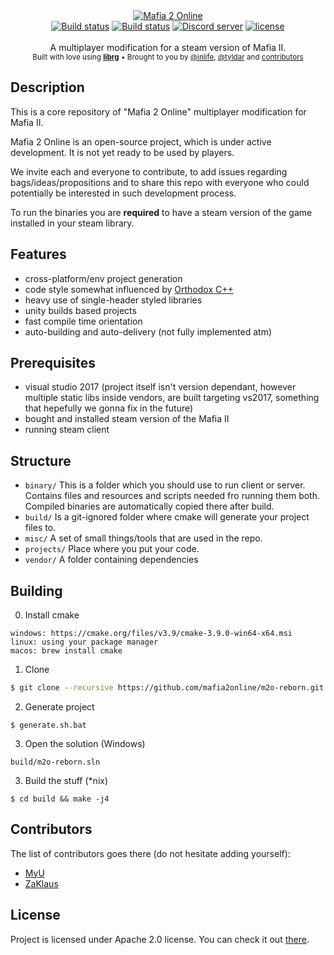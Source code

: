 <div align="center">
    <a href="https://github.com/mafia2online/m2o-reborn"><img src="https://user-images.githubusercontent.com/2182108/46598345-7a6f3080-caec-11e8-9204-64ab4a8ba591.png" alt="Mafia 2 Online" /></a>
</div>

<div align="center">
    <a href="https://travis-ci.org/mafia2online/m2o-reborn"><img src="https://travis-ci.org/mafia2online/m2o-reborn.svg?branch=master" alt="Build status" /></a>
    <a href="https://ci.appveyor.com/project/inlife/m2o-reborn"><img src="https://ci.appveyor.com/api/projects/status/tquw30xp8rjla33q?svg=true" alt="Build status" /></a>
    <a href="https://discord.gg/xyMepEk"><img src="https://discordapp.com/api/guilds/129213934887501824/embed.png" alt="Discord server" /></a>
    <a href="LICENSE"><img src="https://img.shields.io/github/license/mafia2online/m2o-reborn.svg" alt="license" /></a>
</div>

<br />
<div align="center">
  A multiplayer modification for a steam version of Mafia II.
</div>

<div align="center">
  <sub>
    Built with love using <a href="https://github.com/librg/librg"><strong>librg</strong></a>
    &bull; Brought to you by <a href="https://github.com/inlife">@inlife</a>,
    <a href="https://github.com/tyldar">@tyldar</a>
    and <a href="#contributors">contributors</a>
  </sub>
</div>

## Description

This is a core repository of "Mafia 2 Online" multiplayer modification for Mafia II.

Mafia 2 Online is an open-source project, which is under active development. It is not yet ready to be used by players.

We invite each and everyone to contribute, to add issues regarding bags/ideas/propositions and to share this repo with everyone who could potentially be interested in such development process.

To run the binaries you are **required** to have a steam version of the game installed in your steam library.

## Features

* cross-platform/env project generation
* code style somewhat influenced by [Orthodox C++](https://gist.github.com/bkaradzic/2e39896bc7d8c34e042b)
* heavy use of single-header styled libraries
* unity builds based projects
* fast compile time orientation
* auto-building and auto-delivery (not fully implemented atm)

## Prerequisites

* visual studio 2017 (project itself isn't version dependant, however multiple static libs inside vendors, are built targeting vs2017, something that hepefully we gonna fix in the future)
* bought and installed steam version of the Mafia II
* running steam client

## Structure

* `binary/` This is a folder which you should use to run client or server.
Contains files and resources and scripts needed fro running them both.
Compiled binaries are automatically copied there after build.
* `build/` Is a git-ignored folder where cmake will generate your project files to.
* `misc/` A set of small things/tools that are used in the repo.
* `projects/` Place where you put your code.
* `vendor/` A folder containing dependencies

## Building

0. Install cmake

```
windows: https://cmake.org/files/v3.9/cmake-3.9.0-win64-x64.msi
linux: using your package manager
macos: brew install cmake
```

1. Clone

```sh
$ git clone --recursive https://github.com/mafia2online/m2o-reborn.git
```
2. Generate project

```
$ generate.sh.bat
```

3. Open the solution (Windows)

```
build/m2o-reborn.sln
```

3. Build the stuff (\*nix)

```
$ cd build && make -j4
```

## Contributors

The list of contributors goes there (do not hesitate adding yourself):

* [MyU](https://github.com/myudev)
* [ZaKlaus](https://github.com/zaklaus)

## License

Project is licensed under Apache 2.0 license.
You can check it out [there](LICENSE).
